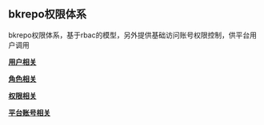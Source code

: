 ## bkrepo权限体系

bkrepo权限体系，基于rbac的模型，另外提供基础访问账号权限控制，供平台用户调用

**[用户相关](./user.md)**

**[角色相关](./role.md)**

**[权限相关](./permission.md)**

**[平台账号相关](./account.md)**






